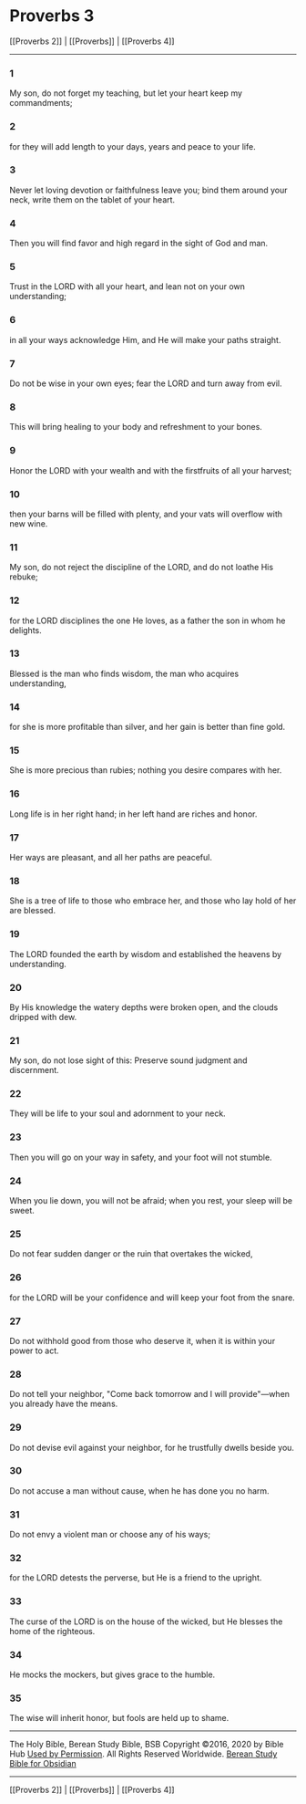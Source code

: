 # Proverbs 3

[[Proverbs 2]] | [[Proverbs]] | [[Proverbs 4]]

---

### 1
My son, do not forget my teaching, but let your heart keep my commandments;

### 2
for they will add length to your days, years and peace to your life.

### 3
Never let loving devotion or faithfulness leave you; bind them around your neck, write them on the tablet of your heart.

### 4
Then you will find favor and high regard in the sight of God and man.

### 5
Trust in the LORD with all your heart, and lean not on your own understanding;

### 6
in all your ways acknowledge Him, and He will make your paths straight.

### 7
Do not be wise in your own eyes; fear the LORD and turn away from evil.

### 8
This will bring healing to your body and refreshment to your bones.

### 9
Honor the LORD with your wealth and with the firstfruits of all your harvest;

### 10
then your barns will be filled with plenty, and your vats will overflow with new wine.

### 11
My son, do not reject the discipline of the LORD, and do not loathe His rebuke;

### 12
for the LORD disciplines the one He loves, as a father the son in whom he delights.

### 13
Blessed is the man who finds wisdom, the man who acquires understanding,

### 14
for she is more profitable than silver, and her gain is better than fine gold.

### 15
She is more precious than rubies; nothing you desire compares with her.

### 16
Long life is in her right hand; in her left hand are riches and honor.

### 17
Her ways are pleasant, and all her paths are peaceful.

### 18
She is a tree of life to those who embrace her, and those who lay hold of her are blessed.

### 19
The LORD founded the earth by wisdom and established the heavens by understanding.

### 20
By His knowledge the watery depths were broken open, and the clouds dripped with dew.

### 21
My son, do not lose sight of this: Preserve sound judgment and discernment.

### 22
They will be life to your soul and adornment to your neck.

### 23
Then you will go on your way in safety, and your foot will not stumble.

### 24
When you lie down, you will not be afraid; when you rest, your sleep will be sweet.

### 25
Do not fear sudden danger or the ruin that overtakes the wicked,

### 26
for the LORD will be your confidence and will keep your foot from the snare.

### 27
Do not withhold good from those who deserve it, when it is within your power to act.

### 28
Do not tell your neighbor, "Come back tomorrow and I will provide"—when you already have the means.

### 29
Do not devise evil against your neighbor, for he trustfully dwells beside you.

### 30
Do not accuse a man without cause, when he has done you no harm.

### 31
Do not envy a violent man or choose any of his ways;

### 32
for the LORD detests the perverse, but He is a friend to the upright.

### 33
The curse of the LORD is on the house of the wicked, but He blesses the home of the righteous.

### 34
He mocks the mockers, but gives grace to the humble.

### 35
The wise will inherit honor, but fools are held up to shame.

---

The Holy Bible, Berean Study Bible, BSB
Copyright ©2016, 2020 by Bible Hub
[Used by Permission](https://berean.bible/terms.htm). All Rights Reserved Worldwide.
[Berean Study Bible for Obsidian](https://github.com/gapmiss/berean-study-bible-for-obsidian)

---

[[Proverbs 2]] | [[Proverbs]] | [[Proverbs 4]]


